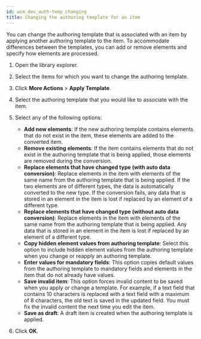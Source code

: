 ```yaml
---
id: wcm_dev_auth-temp_changing
title: Changing the authoring template for an item
---
```





You can change the authoring template that is associated with an item by applying another authoring template to the item. To accommodate differences between the templates, you can add or remove elements and specify how elements are processed.

1.  Open the library explorer.

2.  Select the items for which you want to change the authoring template.

3.  Click **More Actions** \> **Apply Template**.

4.  Select the authoring template that you would like to associate with the item.

5.  Select any of the following options:

    -   **Add new elements**: If the new authoring template contains elements that do not exist in the item, these elements are added to the converted item.
    -   **Remove existing elements**: If the item contains elements that do not exist in the authoring template that is being applied, those elements are removed during the conversion.
    -   **Replace elements that have changed type \(with auto data conversion\)**: Replace elements in the item with elements of the same name from the authoring template that is being applied. If the two elements are of different types, the data is automatically converted to the new type. If the conversion fails, any data that is stored in an element in the item is lost if replaced by an element of a different type.
    -   **Replace elements that have changed type \(without auto data conversion\)**: Replace elements in the item with elements of the same name from the authoring template that is being applied. Any data that is stored in an element in the item is lost if replaced by an element of a different type.
    -   **Copy hidden element values from authoring template**: Select this option to include hidden element values from the authoring template when you change or reapply an authoring template.
    -   **Enter values for mandatory fields**: This option copies default values from the authoring template to mandatory fields and elements in the item that do not already have values.
    -   **Save invalid item**: This option forces invalid content to be saved when you apply or change a template. For example, if a text field that contains 10 characters is replaced with a text field with a maximum of 8 characters, the old text is saved in the updated field. You must fix the invalid content the next time you edit the item.
    -   **Save as draft**: A draft item is created when the authoring template is applied.
    
6.  Click **OK**.



